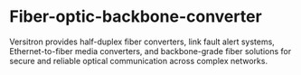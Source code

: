 # Fiber-optic-backbone-converter
Versitron provides half-duplex fiber converters, link fault alert systems, Ethernet-to-fiber media converters, and backbone-grade fiber solutions for secure and reliable optical communication across complex networks.
